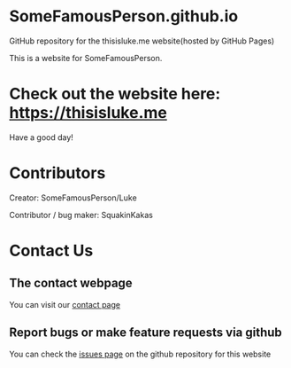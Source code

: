 # SomeFamousPerson.github.io
GitHub repository for the thisisluke.me website(hosted by GitHub Pages)

This is a website for SomeFamousPerson.

# Check out the website here: https://thisisluke.me

Have a good day!

# Contributors
Creator: SomeFamousPerson/Luke

Contributor / bug maker: SquakinKakas

# Contact Us
## The contact webpage
You can visit our [contact page](https://thisisluke.me/contact)
## Report bugs or make feature requests via github
You can check the [issues page](https://github.com/SomeFamousPerson/SomeFamousPerson.github.io/issues) on the github repository for this website
